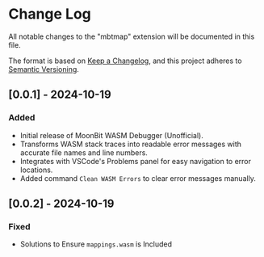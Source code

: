 # Change Log

All notable changes to the "mbtmap" extension will be documented in this file.

The format is based on [Keep a Changelog](https://keepachangelog.com/), and this project adheres to [Semantic Versioning](https://semver.org/).

## [0.0.1] - 2024-10-19

### Added

- Initial release of MoonBit WASM Debugger (Unofficial).
- Transforms WASM stack traces into readable error messages with accurate file names and line numbers.
- Integrates with VSCode's Problems panel for easy navigation to error locations.
- Added command `Clean WASM Errors` to clear error messages manually.

## [0.0.2] - 2024-10-19

### Fixed

- Solutions to Ensure `mappings.wasm` is Included